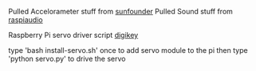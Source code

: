 Pulled Accelorameter stuff from [sunfounder](https://learn.sunfounder.com/2-34-mpu6050-module/)
Pulled Sound stuff from [raspiaudio](https://forum.raspiaudio.com/t/mic-installation-guide/17)

Raspberry Pi servo driver script [digikey](https://www.digikey.com/en/maker/blogs/2021/how-to-control-servo-motors-with-a-raspberry-pi)

type 'bash install-servo.sh' once to add servo module to the pi
then type 'python servo.py' to drive the servo

